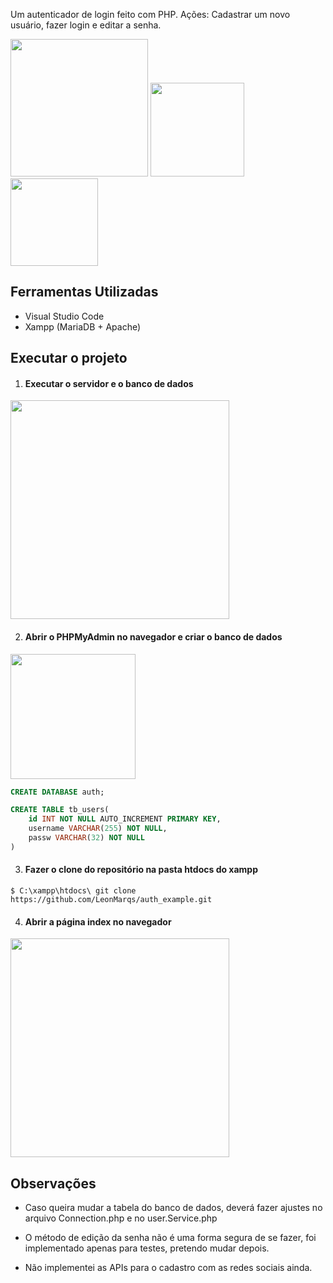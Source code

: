 Um autenticador de login feito com PHP.
Ações: Cadastrar um novo usuário, fazer login e editar a senha.

<img src="https://imgur.com/XmLSyix.png" width="220">
<img src="https://imgur.com/855O6kJ.png" width="150">
<img src="https://imgur.com/OJWvylN.png" width="140">

## Ferramentas Utilizadas

* Visual Studio Code
* Xampp (MariaDB + Apache)

## Executar o projeto

1. #### Executar o servidor e o banco de dados
<img src="https://imgur.com/en1HUJU.png" width="350">

2. #### Abrir o PHPMyAdmin no navegador e criar o banco de dados
<img src="https://imgur.com/BRVLXkq.png" width="200">

```sql
CREATE DATABASE auth;

CREATE TABLE tb_users(
	id INT NOT NULL AUTO_INCREMENT PRIMARY KEY,
    username VARCHAR(255) NOT NULL,
    passw VARCHAR(32) NOT NULL
)
```

3. #### Fazer o clone do repositório na pasta htdocs do xampp
```$ C:\xampp\htdocs\ git clone https://github.com/LeonMarqs/auth_example.git```

4. #### Abrir a página index no navegador
<img src="https://imgur.com/7Cay2rU.png" width="350">

## Observações

* Caso queira mudar a tabela do banco de dados, deverá fazer ajustes no arquivo Connection.php e no user.Service.php

* O método de edição da senha não é uma forma segura de se fazer, foi implementado apenas para testes, pretendo mudar depois.

* Não implementei as APIs para o cadastro com as redes sociais ainda.
